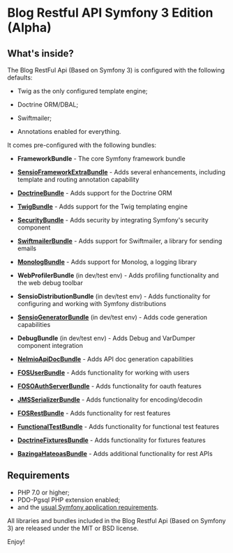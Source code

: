 Blog Restful API Symfony 3 Edition (Alpha)
========================

What's inside?
--------------

The Blog RestFul Api (Based on Symfony 3) is configured with the following defaults:

  * Twig as the only configured template engine;

  * Doctrine ORM/DBAL;

  * Swiftmailer;

  * Annotations enabled for everything.

It comes pre-configured with the following bundles:

  * **FrameworkBundle** - The core Symfony framework bundle

  * [**SensioFrameworkExtraBundle**][6] - Adds several enhancements, including
    template and routing annotation capability

  * [**DoctrineBundle**][7] - Adds support for the Doctrine ORM

  * [**TwigBundle**][8] - Adds support for the Twig templating engine

  * [**SecurityBundle**][9] - Adds security by integrating Symfony's security
    component

  * [**SwiftmailerBundle**][10] - Adds support for Swiftmailer, a library for
    sending emails

  * [**MonologBundle**][11] - Adds support for Monolog, a logging library

  * **WebProfilerBundle** (in dev/test env) - Adds profiling functionality and
    the web debug toolbar

  * **SensioDistributionBundle** (in dev/test env) - Adds functionality for
    configuring and working with Symfony distributions

  * [**SensioGeneratorBundle**][13] (in dev/test env) - Adds code generation
    capabilities

  * **DebugBundle** (in dev/test env) - Adds Debug and VarDumper component
    integration

  * [**NelmioApiDocBundle**][14] -  Adds API doc generation capabilities

  * [**FOSUserBundle**][15] - Adds functionality for working with users
 
  * [**FOSOAuthServerBundle**][16] - Adds functionality for oauth features

  * [**JMSSerializerBundle**][17] - Adds functionality for encoding/decodin
 
  * [**FOSRestBundle**][18] - Adds functionality for rest features

  * [**FunctionalTestBundle**][19] - Adds functionality for functional test features

  * [**DoctrineFixturesBundle**][20] - Adds functionality for fixtures features

  * [**BazingaHateoasBundle**][21] - Adds additional functionality for rest APIs


Requirements
------------

  * PHP 7.0 or higher;
  * PDO-Pgsql PHP extension enabled;
  * and the [usual Symfony application requirements](http://symfony.com/doc/current/reference/requirements.html).

All libraries and bundles included in the Blog Restful Api (Based on Symfony 3) are
released under the MIT or BSD license.

Enjoy!

[1]:  https://symfony.com/doc/3.0/book/installation.html
[6]:  https://symfony.com/doc/current/bundles/SensioFrameworkExtraBundle/index.html
[7]:  https://symfony.com/doc/3.0/book/doctrine.html
[8]:  https://symfony.com/doc/3.0/book/templating.html
[9]:  https://symfony.com/doc/3.0/book/security.html
[10]: https://symfony.com/doc/3.0/cookbook/email.html
[11]: https://symfony.com/doc/3.0/cookbook/logging/monolog.html
[13]: https://symfony.com/doc/3.0/bundles/SensioGeneratorBundle/index.html
[14]: https://github.com/nelmio/NelmioApiDocBundle
[15]: http://symfony.com/doc/current/bundles/FOSUserBundle/index.html
[16]: https://github.com/FriendsOfSymfony/FOSOAuthServerBundle
[17]: https://github.com/schmittjoh/JMSSerializerBundle
[18]: http://symfony.com/doc/current/bundles/FOSRestBundle/index.html
[19]: https://github.com/liip/LiipFunctionalTestBundle
[20]: http://symfony.com/doc/current/bundles/DoctrineFixturesBundle/index.html
[21]: https://github.com/willdurand/BazingaHateoasBundle
